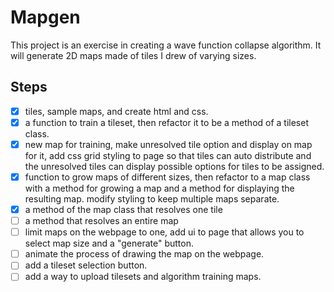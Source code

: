 # Mapgen

This project is an exercise in creating a wave function collapse algorithm. It will generate 2D maps made of tiles I drew of varying sizes.

## Steps
- [x] tiles, sample maps, and create html and css.
- [x] a function to train a tileset, then refactor it to be a method of a tileset class.
- [x] new map for training, make unresolved tile option and display on map for it, add css grid styling to page so that tiles can auto distribute and the unresolved tiles can display possible options for tiles to be assigned.
- [x] function to grow maps of different sizes, then refactor to a map class with a method for growing a map and a method for displaying the resulting map. modify styling to keep multiple maps separate.
- [x] a method of the map class that resolves one tile
- [ ] a method that resolves an entire map
- [ ] limit maps on the webpage to one, add ui to page that allows you to select map size and a "generate" button.
- [ ] animate the process of drawing the map on the webpage.
- [ ] add a tileset selection button.
- [ ] add a way to upload tilesets and algorithm training maps.
